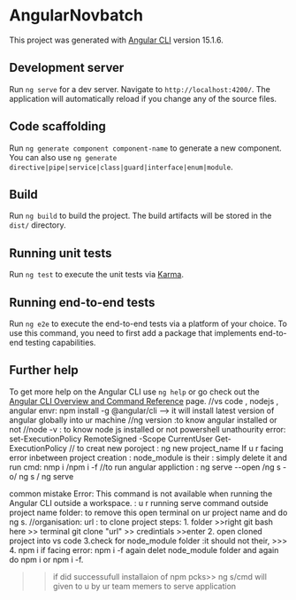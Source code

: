 # AngularNovbatch

This project was generated with [Angular CLI](https://github.com/angular/angular-cli) version 15.1.6.

## Development server

Run `ng serve` for a dev server. Navigate to `http://localhost:4200/`. The application will automatically reload if you change any of the source files.

## Code scaffolding

Run `ng generate component component-name` to generate a new component. You can also use `ng generate directive|pipe|service|class|guard|interface|enum|module`.

## Build

Run `ng build` to build the project. The build artifacts will be stored in the `dist/` directory.

## Running unit tests

Run `ng test` to execute the unit tests via [Karma](https://karma-runner.github.io).

## Running end-to-end tests

Run `ng e2e` to execute the end-to-end tests via a platform of your choice. To use this command, you need to first add a package that implements end-to-end testing capabilities.

## Further help

To get more help on the Angular CLI use `ng help` or go check out the [Angular CLI Overview and Command Reference](https://angular.io/cli) page.
//vs code , nodejs , angular envr:  npm install -g @angular/cli --> it will install latest version of angular globally into ur machine
//ng version :to know angular installed or not
//node -v : to know node js installed or not
powershell unathourity error:
set-ExecutionPolicy RemoteSigned -Scope CurrentUser 
Get-ExecutionPolicy
// to creat new poroject :  ng new project_name
If u r facing error inbetween project creation :
node_module is their : simply delete it and run cmd: nmp i /npm i -f
//to run angular appliction : ng serve --open /ng s -o/ ng s / ng serve

common mistake Error: This command is not available when running the Angular CLI outside a workspace. : u r running serve command outside project name folder: to remove this open terminal on ur project name and do ng s.
//organisation:
url : to clone project 
steps: 1. folder >>right git bash here >> terminal git clone "url" >> credintials >>enter
2. open cloned project into vs code 
3.check for node_module folder :it should not their, >>>
4. npm i
if facing error: npm i -f
again delet node_module folder and again do npm i or npm i -f.
>>if did successufull installaion of npm pcks>> ng s/cmd will given to u by ur team memers to serve application
